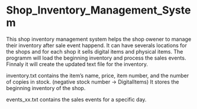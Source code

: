 # Shop_Inventory_Management_System


This shop inventory management system helps the shop owener to manage their inventory after sale event happend. It can have severals locations for the shops and for each shop it sells digital items and physical items. The programm will load the beginning inventory and process the sales events. Finnaly it will create the updated text file for the inventory.

inventory.txt contains the item’s name, price, item number, and the number of copies in stock. (negative stock number -> DigitalItems)
It stores the beginning inventory of the shop.

events_xx.txt contains the sales events for a specific day.
